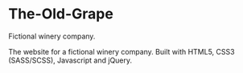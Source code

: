 # The-Old-Grape
Fictional winery company.


The website for a fictional winery company. Built with HTML5, CSS3 (SASS/SCSS), Javascript and jQuery. 

